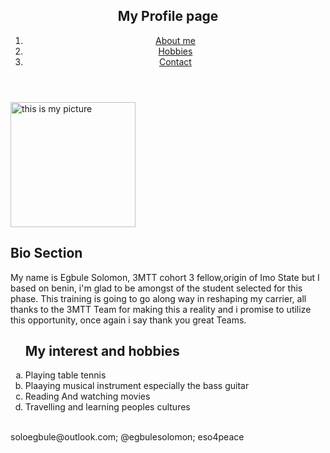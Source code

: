 <!DOCTYPE html>
<html lang="en">
<head>
    <meta charset="UTF-8">
    <title>Working on my Profile page</title>
</head>
<body>
     
<header>
      <div class="container">
        <div id="Practice">
          <h2> My Profile page </h2>
        </div>
        <nav>
          <ol type ="none">
            <li><a href="#">About me</a></li>
            <li class="current"><a       href="#">Hobbies</a></li>
            <li><a href="#">Contact</a></li>
          </ol>
        </nav>
      </div>
    </header>
     <p>
       <img src="Solomon.jpeg" alt="this is my picture" height ="200px"</p>
       
   <section id="main">
      <div class="container">
        <article id="main-col">
          <h2 class="page-title"> Bio Section </h2>
          <p>
My name is Egbule Solomon, 3MTT cohort 3 fellow,origin of Imo State but I based on benin, i'm glad to be amongst of the student selected for this phase. This training is going to go along way in reshaping my carrier, all thanks to the 3MTT Team for making this a reality and i promise to utilize this opportunity, once again i say thank you great Teams.
   </p>
</section>
   <ol type ="a">
   <h2>My interest and hobbies</h2>
   <li>Playing table tennis</li>
   <li>Plaaying musical instrument especially the bass guitar</li>
   <li>Reading And watching movies</li>
   <li>Travelling and learning peoples cultures</li> <br>
</ol>

<footer>
      <p>soloegbule@outlook.com; @egbulesolomon; eso4peace</p>
    </footer>

</body>
</html>